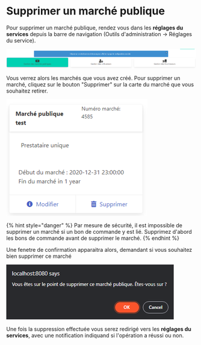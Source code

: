 # Supprimer un marché publique

Pour supprimer un marché publique, rendez vous dans les **réglages du services** depuis la barre de navigation (Outils d'administration -> Réglages du service).

![Cliquez sur le bouton à gauche "Gestion des marchés publiques"](<../../.gitbook/assets/image (5) (1).png>)

Vous verrez alors les marchés que vous avez créé. Pour supprimer un marché, cliquez sur le bouton "Supprimer" sur la carte du marché que vous souhaitez retirer.

![Un exemple de marché](<../../.gitbook/assets/image (2) (1).png>)

{% hint style="danger" %}
Par mesure de sécurité, il est impossible de supprimer un marché si un bon de commande y est lié. Supprimez d'abord les bons de commande avant de supprimer le marché.
{% endhint %}

Une fenetre de confirmation apparaitra alors, demandant si vous souhaitez bien supprimer ce marché

![Alerte de suppression](<../../.gitbook/assets/image (8) (1).png>)

Une fois la suppression effectuée vous serez redirigé vers les **réglages du services**, avec une notification indiquand si l'opération a réussi ou non.&#x20;
